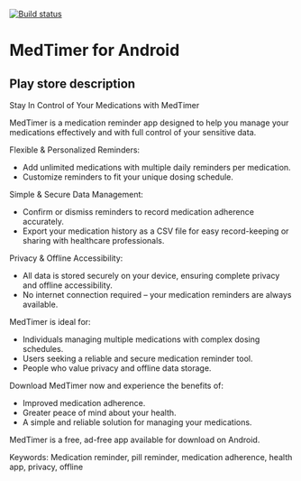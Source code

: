 [![Build status](https://github.com/Futsch1/medTimer/actions/workflows/android.yml/badge.svg)](https://github.com/Futsch1/medTimer/actions/workflows/android.yml)

# MedTimer for Android

## Play store description

Stay In Control of Your Medications with MedTimer

MedTimer is a medication reminder app designed to help you manage your medications
effectively and with full control of your sensitive data.

Flexible & Personalized Reminders:

- Add unlimited medications with multiple daily reminders per medication.
- Customize reminders to fit your unique dosing schedule.

Simple & Secure Data Management:

- Confirm or dismiss reminders to record medication adherence accurately.
- Export your medication history as a CSV file for easy record-keeping or sharing with healthcare
  professionals.

Privacy & Offline Accessibility:

- All data is stored securely on your device, ensuring complete privacy and offline accessibility.
- No internet connection required – your medication reminders are always available.

MedTimer is ideal for:

- Individuals managing multiple medications with complex dosing schedules.
- Users seeking a reliable and secure medication reminder tool.
- People who value privacy and offline data storage.

Download MedTimer now and experience the benefits of:

- Improved medication adherence.
- Greater peace of mind about your health.
- A simple and reliable solution for managing your medications.

MedTimer is a free, ad-free app available for download on Android.

Keywords: Medication reminder, pill reminder, medication adherence, health app, privacy, offline